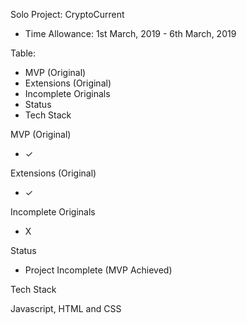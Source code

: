Solo Project: CryptoCurrent

- Time Allowance: 1st March, 2019 - 6th March, 2019

Table:

- MVP (Original)
- Extensions (Original)
- Incomplete Originals
- Status
- Tech Stack

MVP (Original)

-  ✓

Extensions (Original)

-  ✓

Incomplete Originals

-  X

Status

- Project Incomplete (MVP Achieved)

Tech Stack

Javascript, HTML and CSS
